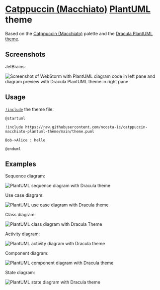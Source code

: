 # [Catppuccin (Macchiato)](https://catppuccin.com/) [PlantUML](https://plantuml.com) theme

Based on the [Catppuccin (Macchiato)](https://github.com/catppuccin/catppuccin) palette and the [Dracula PlantUML 
theme](https://github.com/guipatriota/dracula-plantuml-theme).

## Screenshots

JetBrains:

![Screenshot of WebStorm with PlantUML diagram code in left pane and diagram preview with Dracula PlantUML theme in right pane](docs/ide-screenshots/jetbrains.png)

<!-- Visual Studio Code:

![Screenshot of Visual Studio Code with PlantUML diagram code in left pane and diagram preview with Dracula PlantUML 
theme in right pane](docs/ide-screenshots/vs-code.png)-->

## Usage

[`!include`](https://plantuml.com/preprocessing#393335a6fd28a804) the theme file:

```puml
@startuml

!include https://raw.githubusercontent.com/ncosta-ic/catppuccin-macchiato-plantuml-theme/main/theme.puml

Bob->Alice : hello

@enduml
```

## Examples

Sequence diagram:

![PlantUML sequence diagram with Dracula theme](examples/sequence.svg)

Use case diagram:

![PlantUML use case diagram with Dracula theme](examples/use-case.svg)

Class diagram:

![PlantUML class diagram with Dracula Theme](examples/class.svg)

Activity diagram:

![PlantUML activity diagram with Dracula theme](examples/activity.svg)

Component diagram:

![PlantUML component diagram with Dracula theme](examples/component.svg)

State diagram:

![PlantUML state diagram with Dracula theme](examples/state.svg)
